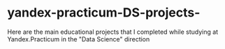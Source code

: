 # yandex-practicum-DS-projects-
Here are the main educational projects that I completed while studying at Yandex.Practicum in the "Data Science" direction 
